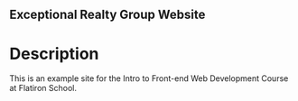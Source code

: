 Exceptional Realty Group Website
---

# Description

This is an example site for the Intro to Front-end Web Development Course at Flatiron School.
